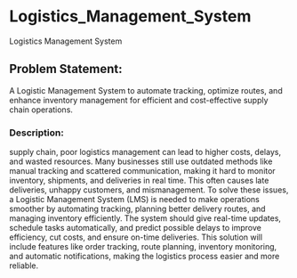 # Logistics_Management_System
Logistics Management System
## **Problem Statement:** 
A Logistic Management System to automate tracking, optimize routes, and enhance inventory management for efficient and cost-effective supply chain operations.
### **Description:** 
supply chain, poor logistics management can lead to higher costs, delays, and wasted resources. Many businesses still use outdated methods like manual tracking and scattered communication, making it hard to monitor inventory, shipments, and deliveries in real time. This often causes late deliveries, unhappy customers, and mismanagement.
To solve these issues, a Logistic Management System (LMS) is needed to make operations smoother by automating tracking, planning better delivery routes, and managing inventory efficiently. The system should give real-time updates, schedule tasks automatically, and predict possible delays to improve efficiency, cut costs, and ensure on-time deliveries.
This solution will include features like order tracking, route planning, inventory monitoring, and automatic notifications, making the logistics process easier and more reliable.
